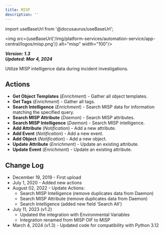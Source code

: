 ```yaml
---
title: MISP
description: ''
---
```


import useBaseUrl from '@docusaurus/useBaseUrl';

<img src={useBaseUrl('/img/platform-services/automation-service/app-central/logos/misp.png')} alt="misp" width="100"/>

***Version: 1.3  
Updated: Mar 4, 2024***

Utilize MISP intelligence data during incident investigations.

## Actions

* **Get Object Templates** (*Enrichment*) - Gather all object templates.
* **Get Tags** (*Enrichment*) - Gather all tags.
* **Search Intelligence** (*Enrichment*) - Search MISP data for information matching the specified query.
* **Search MISP Attribute** (*Daemon*) - Search MISP attributes.
* **Search MISP Intelligence** (*Daemon*) - Search MISP intelligence.
* **Add Attribute** (*Notification*) - Add a new attribute.
* **Add Event** (*Notification*) - Add a new event.
* **Add Object** (*Notification*) - Add a new object.
* **Update Attribute** (*Enrichment*) - Update an existing attribute.
* **Update Event** (*Enrichment*) - Update an existing attribute.

## Change Log

* December 19, 2019 - First upload
* July 1, 2020 - Added new actions
* August 02, 2022 - Update Actions:
    + Search MISP Intelligence (remove duplicates data from Daemon)
    + Search MISP Attribute (remove duplicates data from Daemon)
    + Search Intelligence (added new field 'Search All')
* July 11, 2023 (v1.2)
    + Updated the integration with Environmental Variables
    + Integration renamed from MISP OIF to MISP
* March 4, 2024 (v1.3) - Updated code for compatibility with Python 3.12
